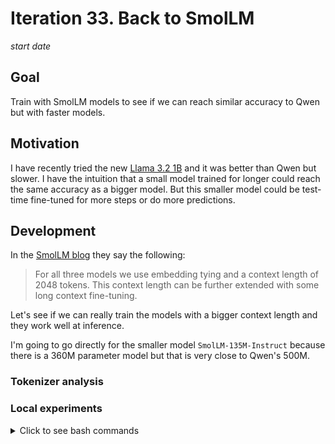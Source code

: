 # Iteration 33. Back to SmolLM

_start date_

<!---
The work is done using short iterations. Each iteration needs to have a very
clear goal. This allows to gain greater knowledge of the problem on each iteration.
--->

## Goal

Train with SmolLM models to see if we can reach similar accuracy to Qwen but with faster models.

## Motivation

I have recently tried the new [Llama 3.2 1B](Iteration_32_llama_32.md) and it was better than Qwen but slower.
I have the intuition that a small model trained for longer could reach the same accuracy as a bigger model.
But this smaller model could be test-time fine-tuned for more steps or do more predictions.

## Development

In the [SmolLM blog](https://huggingface.co/blog/smollm) they say the following:

> For all three models we use embedding tying and a context length of 2048 tokens. This context length can be further extended with some long context fine-tuning.

Let's see if we can really train the models with a bigger context length and they work well at inference.

I'm going to go directly for the smaller model `SmolLM-135M-Instruct` because there is a 360M parameter
model but that is very close to Qwen's 500M.

### Tokenizer analysis

### Local experiments

<details>
  <summary>Click to see bash commands</summary>

```bash
python fine-tuning.py \
--model_path /home/gbarbadillo/data/Llama-3.2-1B-Instruct \
--lora_r 32 \
--train_datasets /mnt/hdd0/Kaggle/arc24/data/new_partitions/train_rs7.json output-from-examples-v1 \
--val_dataset /mnt/hdd0/Kaggle/arc24/data/new_partitions/val_rs7.json output-from-examples-v1 \
--grid_encoder "GridShapeEncoder(RowNumberEncoder(RepeatNumberEncoder()))" \
--output_dir /mnt/hdd0/Kaggle/arc24/models/20240928_debug_SmolLM/01_baseline \
--max_seq_len 2048 \
--device_map None \
--max_steps 500 \
--logging_steps 10 \
--batch_size 16 \
--verbose \
--learning_rate 1e-4
```

## Results

## Conclusion

## Next steps

## TODO

- [ ]
